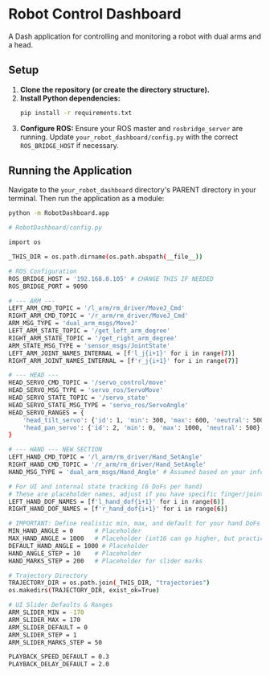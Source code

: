 # Robot Control Dashboard

A Dash application for controlling and monitoring a robot with dual arms and a head.

## Setup

1.  **Clone the repository (or create the directory structure).**
2.  **Install Python dependencies:**
    ```bash
    pip install -r requirements.txt
    ```
3.  **Configure ROS:**
    Ensure your ROS master and `rosbridge_server` are running.
    Update `your_robot_dashboard/config.py` with the correct `ROS_BRIDGE_HOST` if necessary.

## Running the Application

Navigate to the `your_robot_dashboard` directory's PARENT directory in your terminal.
Then run the application as a module:

```bash
python -m RobotDashboard.app

# RobotDashboard/config.py

import os

_THIS_DIR = os.path.dirname(os.path.abspath(__file__))

# ROS Configuration
ROS_BRIDGE_HOST = '192.168.0.105' # CHANGE THIS IF NEEDED
ROS_BRIDGE_PORT = 9090

# --- ARM ---
LEFT_ARM_CMD_TOPIC = '/l_arm/rm_driver/MoveJ_Cmd'
RIGHT_ARM_CMD_TOPIC = '/r_arm/rm_driver/MoveJ_Cmd'
ARM_MSG_TYPE = 'dual_arm_msgs/MoveJ'
LEFT_ARM_STATE_TOPIC = '/get_left_arm_degree'
RIGHT_ARM_STATE_TOPIC = '/get_right_arm_degree'
ARM_STATE_MSG_TYPE = 'sensor_msgs/JointState'
LEFT_ARM_JOINT_NAMES_INTERNAL = [f'l_j{i+1}' for i in range(7)]
RIGHT_ARM_JOINT_NAMES_INTERNAL = [f'r_j{i+1}' for i in range(7)]

# --- HEAD ---
HEAD_SERVO_CMD_TOPIC = '/servo_control/move'
HEAD_SERVO_MSG_TYPE = 'servo_ros/ServoMove'
HEAD_SERVO_STATE_TOPIC = '/servo_state'
HEAD_SERVO_STATE_MSG_TYPE = 'servo_ros/ServoAngle'
HEAD_SERVO_RANGES = {
    'head_tilt_servo': {'id': 1, 'min': 300, 'max': 600, 'neutral': 500},
    'head_pan_servo': {'id': 2, 'min': 0, 'max': 1000, 'neutral': 500}
}

# --- HAND --- NEW SECTION
LEFT_HAND_CMD_TOPIC = '/l_arm/rm_driver/Hand_SetAngle'
RIGHT_HAND_CMD_TOPIC = '/r_arm/rm_driver/Hand_SetAngle'
HAND_MSG_TYPE = 'dual_arm_msgs/Hand_Angle' # Assumed based on your info

# For UI and internal state tracking (6 DoFs per hand)
# These are placeholder names, adjust if you have specific finger/joint names
LEFT_HAND_DOF_NAMES = [f'l_hand_dof{i+1}' for i in range(6)]
RIGHT_HAND_DOF_NAMES = [f'r_hand_dof{i+1}' for i in range(6)]

# IMPORTANT: Define realistic min, max, and default for your hand DoFs
MIN_HAND_ANGLE = 0      # Placeholder
MAX_HAND_ANGLE = 1000   # Placeholder (int16 can go higher, but practically?)
DEFAULT_HAND_ANGLE = 1000 # Placeholder
HAND_ANGLE_STEP = 10    # Placeholder
HAND_MARKS_STEP = 200   # Placeholder for slider marks

# Trajectory Directory
TRAJECTORY_DIR = os.path.join(_THIS_DIR, "trajectories")
os.makedirs(TRAJECTORY_DIR, exist_ok=True)

# UI Slider Defaults & Ranges
ARM_SLIDER_MIN = -170
ARM_SLIDER_MAX = 170
ARM_SLIDER_DEFAULT = 0
ARM_SLIDER_STEP = 1
ARM_SLIDER_MARKS_STEP = 50

PLAYBACK_SPEED_DEFAULT = 0.3
PLAYBACK_DELAY_DEFAULT = 2.0